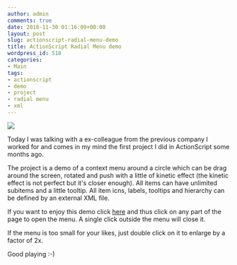 ```yaml
---
author: admin
comments: true
date: 2010-11-30 01:16:09+00:00
layout: post
slug: actionscript-radial-menu-demo
title: ActionScript Radial Menu demo
wordpress_id: 518
categories:
- Main
tags:
- actionscript
- demo
- project
- radial menu
- xml
---
```


![](http://www.expobrain.net/wp-content/uploads/2010/11/Screen-shot-2010-11-30-at-00.58.42-150x132.png)

Today I was talking with a ex-colleague from the previous company I worked for and comes in my mind the first project I did in ActionScript some months ago.

<!-- more -->The project is a demo of a context menu around a circle which can be drag around the screen, rotated and push with a little of kinetic effect (the kinetic effect is not perfect but it's closer enough). All items can have unlimited subitems and a little tooltip. All item icns, labels, tooltips and hierarchy can be defined by an external XML file.

If you want to enjoy this demo click [here](http://www.expobrain.net/wp-content/uploads/2010/11/radialmenu/RadialMenuDemo.html) and thus click on any part of the page to open the menu. A single click outside the menu will close it.

If the menu is too small for your likes, just double click on it to enlarge by a factor of 2x.

Good playing :-)
